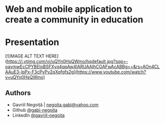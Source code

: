 # Web and mobile application to create a community in education

# Presentation

[![IMAGE ALT TEXT HERE](https://i.ytimg.com/vi/uQYn0HsQWmo/hqdefault.jpg?sqp=-oaymwEcCPYBEIoBSFXyq4qpAw4IARUAAIhCGAFwAcABBg==&rs=AOn4CLAAuE3-lpPx-F3cPyPv2qXqfgfs2g](https://www.youtube.com/watch?v=uQYn0HsQWmo)


## Authors

- Gavriil Negoiță | negoita.gabi@yahoo.com
- Github [@gabi-negoita](https://github.com/gabi-negoita)
- LinkedIn [@gavriil-negoita](https://www.linkedin.com/in/gavriil-negoita)